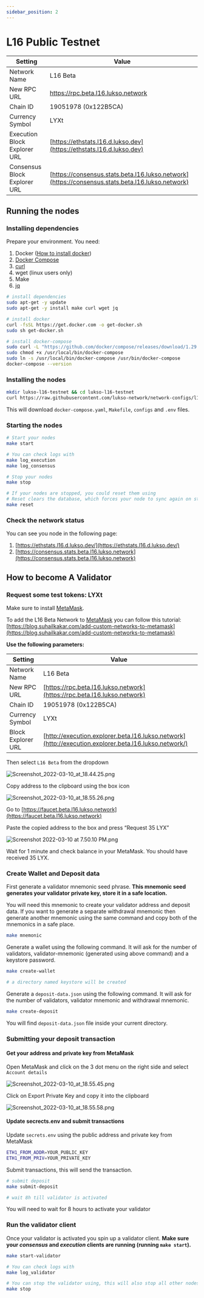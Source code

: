 ```yaml
---
sidebar_position: 2
---
```


# L16 Public Testnet

| Setting                      | Value                                                                                                                                                                     |
| ---------------------------- | ------------------------------------------------------------------------------------------------------------------------------------------------------------------------- |
| Network Name                 | L16 Beta                                                                                                                                                                  |
| New RPC URL                  | https://rpc.beta.l16.lukso.network                                                                                                                                        |
| Chain ID                     | 19051978 (0x122B5CA)                                                                                                                                                      |
| Currency Symbol              | LYXt                                                                                                                                                                      |
| Execution Block Explorer URL | [https://ethstats.l16.d.lukso.dev](https://ethstats.l16.d.lukso.dev) |
| Consensus Block Explorer URL | [https://consensus.stats.beta.l16.lukso.network](https://consensus.stats.beta.l16.lukso.network)                                                                          |

## Running the nodes

### Installing dependencies

Prepare your environment. You need:

1. Docker ([How to install docker](https://docs.docker.com/get-docker/))
2. [Docker Compose](https://docs.docker.com/compose/)
3. [curl](https://macappstore.org/curl/)
4. wget (linux users only)
5. Make
6. [jq](https://stedolan.github.io/jq/)

```bash title="Example script for installing docker"
# install dependencies
sudo apt-get -y update
sudo apt-get -y install make curl wget jq

# install docker
curl -fsSL https://get.docker.com -o get-docker.sh
sudo sh get-docker.sh

# install docker-compose
sudo curl -L "https://github.com/docker/compose/releases/download/1.29.2/docker-compose-$(uname -s)-$(uname -m)" -o /usr/local/bin/docker-compose
sudo chmod +x /usr/local/bin/docker-compose
sudo ln -s /usr/local/bin/docker-compose /usr/bin/docker-compose
docker-compose --version
```

### Installing the nodes

```bash
mkdir lukso-l16-testnet && cd lukso-l16-testnet
curl https://raw.githubusercontent.com/lukso-network/network-configs/l16-dev/l16/network_setup_kit/install.sh | bash
```

This will download `docker-compose.yaml`, `Makefile`, `configs` and `.env` files.

### Starting the nodes

```bash
# Start your nodes
make start

# You can check logs with
make log_execution
make log_consensus

# Stop your nodes
make stop

# If your nodes are stopped, you could reset them using
# Reset clears the database, which forces your node to sync again on start
make reset
```

### Check the network status

You can see you node in the following page:

1. [https://ethstats.l16.d.lukso.dev/](https://ethstats.l16.d.lukso.dev/)
2. [https://consensus.stats.beta.l16.lukso.network](https://consensus.stats.beta.l16.lukso.network)

## How to become A Validator

### Request some test tokens: LYXt

Make sure to install [MetaMask](https://metamask.io/).

To add the L16 Beta Network to [MetaMask](https://metamask.io/) you can follow this tutorial: [https://blog.suhailkakar.com/add-custom-networks-to-metamask](https://blog.suhailkakar.com/add-custom-networks-to-metamask)

**Use the following parameters:**

| Setting            | Value                                                                                                 |
| ------------------ | ----------------------------------------------------------------------------------------------------- |
| Network Name       | L16 Beta                                                                                              |
| New RPC URL        | [https://rpc.beta.l16.lukso.network](https://rpc.beta.l16.lukso.network)                              |
| Chain ID           | 19051978 (0x122B5CA)                                                                                  |
| Currency Symbol    | LYXt                                                                                                  |
| Block Explorer URL | [http://execution.explorer.beta.l16.lukso.network](http://execution.explorer.beta.l16.lukso.network/) |

Then select `L16 Beta` from the dropdown

![Screenshot_2022-03-10_at_18.44.25.png](./static/l16/Screenshot_2022-03-10_at_18.44.25.png)

Copy address to the clipboard using the box icon

![Screenshot_2022-03-10_at_18.55.26.png](./static/l16/Screenshot_2022-03-10_at_18.55.26.png)

Go to [https://faucet.beta.l16.lukso.network](https://faucet.beta.l16.lukso.network)

Paste the copied address to the box and press “Request 35 LYX”

![Screenshot 2022-03-10 at 7.50.10 PM.png](./static/l16/Screenshot_2022-03-10_at_7.50.10_PM.png)

Wait for 1 minute and check balance in your MetaMask. You should have received 35 LYX.

### Create Wallet and Deposit data

First generate a validator mnemonic seed phrase. **This mnemonic seed generates your validator private key, store it in a safe location.**

You will need this mnemonic to create your validator address and deposit data. If you want to generate a separate withdrawal mnemonic then generate another mnemonic using the same command and copy both of the mnemonics in a safe place.

```bash
make mnemonic
```

Generate a wallet using the following command. It will ask for the number of validators, validator-mnemonic (generated using above command) and a keystore password.

```bash
make create-wallet

# a directory named keystore will be created
```

Generate a `deposit-data.json` using the following command. It will ask for the number of validators, validator mnemonic and withdrawal mnemonic.

```bash
make create-deposit
```

You will find `deposit-data.json` file inside your current directory.

### Submitting your deposit transaction

#### Get your address and private key from MetaMask

Open MetaMask and click on the 3 dot menu on the right side and select `Account details`

![Screenshot_2022-03-10_at_18.55.45.png](./static/l16/Screenshot_2022-03-10_at_18.55.45.png)

Click on Export Private Key and copy it into the clipboard

![Screenshot_2022-03-10_at_18.55.58.png](./static/l16/Screenshot_2022-03-10_at_18.55.58.png)

#### Update secrects.env and submit transactions

Update `secrets.env` using the public address and private key from MetaMask

```bash
ETH1_FROM_ADDR=YOUR_PUBLIC_KEY
ETH1_FROM_PRIV=YOUR_PRIVATE_KEY
```

Submit transactions, this will send the transaction.

```bash
# submit deposit
make submit-deposit

# wait 8h till validator is activated
```

You will need to wait for 8 hours to activate your validator

### Run the validator client

Once your validator is activated you spin up a validator client. **Make sure your _consensus_ and _execution_ clients are running (running `make start`).**

```bash
make start-validator

# You can check logs with
make log_validator

# You can stop the validator using, this will also stop all other nodes
make stop
```
